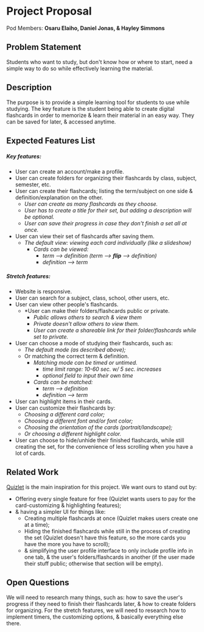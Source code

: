 # Project Proposal

Pod Members: **Osaru Elaiho, Daniel Jonas, & Hayley Simmons**


## Problem Statement

Students who want to study, but don't know how or where to start, need a simple way to do so while effectively learning the material.


## Description

The purpose is to provide a simple learning tool for students to use while studying. The key feature is the student being able to create digital flashcards in order to memorize & learn their material in an easy way. They can be saved for later, & accessed anytime.


## Expected Features List

##### **Key features:**
  - User can create an account/make a profile.
  - User can create folders for organizing their flashcards by class, subject, semester, etc.
  - User can create their flashcards; listing the term/subject on one side & definition/explanation on the other.
      - *User can create as many flashcards as they choose.*
      - *User has to create a title for their set, but adding a description will be optional.* 
      - *User can save their progress in case they don't finish a set all at once.*
  - User can view their set of flashcards after saving them.
      - *The default view: viewing each card individually (like a slideshow)*
          - *Cards can be viewed:* 
              - *term --> definition (term --> **flip** --> definition)* 
              - *definition --> term*  
  
##### **Stretch features:**
  - Website is responsive.
  - User can search for a subject, class, school, other users, etc.
  - User can view other people's flashcards.
      - *User can make their folders/flashcards public or private.
          - *Public allows others to search & view them* 
          - *Private doesn't allow others to view them.*
          - *User can create a shareable link for their folder/flashcards while set to private.*
  - User can choose a mode of studying their flashcards, such as:
      - *The default mode (as described above);*
    - Or matching the correct term & definition.
       - *Matching mode can be timed or untimed.*
          - *time limit range: 10-60 sec. w/ 5 sec. increases*
          - *optional field to input their own time*
       - *Cards can be matched:*
          - *term --> definition* 
          - *definition --> term*
  - User can highlight items in their cards.
  - User can customize their flashcards by:
      - *Choosing a different card color;*
      - *Choosing a different font and/or font color;*
      - *Choosing the orientation of the cards (portrait/landscape);*
      - *Or choosing a different highlight color.*
  - User can choose to hide/unhide their finished flashcards, while still creating the set, for the convenience of less scrolling when you         have a lot of cards.


## Related Work

[Quizlet](https://quizlet.com/latest) is the main inspiration for this project. We want ours to stand out by: 
  - Offering every single feature for free (Quizlet wants users to pay for the card-customizing & highlighting features); 
  - & having a simpler UI for things like:
      - Creating multiple flashcards at once (Quizlet makes users create one at a time);
      - Hiding the finished flashcards while still in the process of creating the set (Quizlet doesn't have this feature, so the more cards           you have the more you have to scroll);
      - & simplifying the user profile interface to only include profile info in one tab, & the user's folders/flashcards in                           another (if the user made their stuff public; otherwise that section will be empty). 


## Open Questions

We will need to research many things, such as: how to save the user's progress if they need to finish their flashcards later, & how to create folders for organizing. For the stretch features, we will need to research how to implement timers, the customizing options, & basically everything else there.
